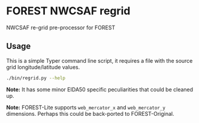 # FOREST NWCSAF regrid
NWCSAF re-grid pre-processor for FOREST

## Usage

This is a simple Typer command line script, it requires a file with the source grid longitude/latitude
values.

```sh
./bin/regrid.py --help
```

**Note:** It has some minor EIDA50 specific peculiarities that could be cleaned up.

**Note:** FOREST-Lite supports `web_mercator_x` and `web_mercator_y` dimensions. Perhaps this could be back-ported to FOREST-Original.
